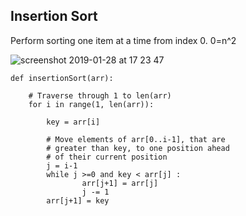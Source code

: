 ## Insertion Sort
Perform sorting one item at a time from index 0.
0=n^2

![screenshot 2019-01-28 at 17 23 47](https://user-images.githubusercontent.com/8224798/51842778-b3911200-2322-11e9-87a1-96f964f5ed23.png)

```
def insertionSort(arr): 
  
    # Traverse through 1 to len(arr) 
    for i in range(1, len(arr)): 
  
        key = arr[i] 
  
        # Move elements of arr[0..i-1], that are 
        # greater than key, to one position ahead 
        # of their current position 
        j = i-1
        while j >=0 and key < arr[j] : 
                arr[j+1] = arr[j] 
                j -= 1
        arr[j+1] = key 
```
